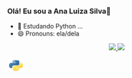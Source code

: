 ### Olá! Eu sou a Ana Luiza Silva👋


- 🌱 Estudando Python ...
- 😄 Pronouns: ela/dela

<div align="center">
  <a href="https://github.com/anavesilva">
  <img height="180em" src="https://github-readme-stats.vercel.app/api?username=anavesilva&show_icons=true&theme=dracula&include_all_commits=true&count_private=true"/>
  <img height="180em" src="https://github-readme-stats.vercel.app/api/top-langs/?username=anavesilva&layout=compact&langs_count=7&theme=dracula"/>
</div>
  
<div style="display: inline_block"><br>
  <img align="center" alt="Python" height="30" width="40" src="https://raw.githubusercontent.com/devicons/devicon/master/icons/python/python-original.svg">
</div>
  
  ##
